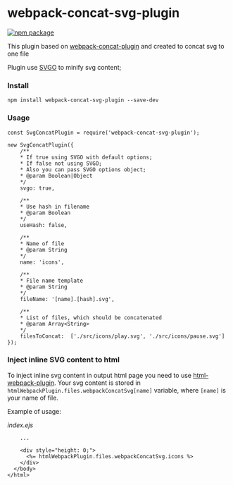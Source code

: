 # webpack-concat-svg-plugin
[![npm package](https://img.shields.io/npm/v/webpack-concat-svg-plugin.svg)](https://www.npmjs.org/package/webpack-concat-svg-plugin)


This plugin based on [webpack-concat-plugin](https://github.com/hxlniada/webpack-concat-plugin) and created to concat svg to one file

Plugin use [SVGO](https://github.com/svg/svgo) to minify svg content;

### Install
```
npm install webpack-concat-svg-plugin --save-dev
```

### Usage
```
const SvgConcatPlugin = require('webpack-concat-svg-plugin');

new SvgConcatPlugin({
    /**
    * If true using SVGO with default options;
    * If false not using SVGO;
    * Also you can pass SVGO options object;
    * @param Boolean|Object
    */
    svgo: true, 

    /**
    * Use hash in filename
    * @param Boolean
    */
    useHash: false,

    /**
    * Name of file
    * @param String
    */
    name: 'icons',

    /**
    * File name template 
    * @param String
    */
    fileName: '[name].[hash].svg',

    /**
    * List of files, which should be concatenated
    * @param Array<String>
    */
    filesToConcat:  ['./src/icons/play.svg', './src/icons/pause.svg']
});
```

### Inject inline SVG content to html
To inject inline svg content in output html page you need to use [html-webpack-plugin](https://github.com/jantimon/html-webpack-plugin).
Your svg content is stored in `htmlWebpackPlugin.files.webpackConcatSvg[name]` variable, where `[name]` is your name of file.

Example of usage:

*index.ejs*
```
    ...

    <div style="height: 0;">
      <%= htmlWebpackPlugin.files.webpackConcatSvg.icons %>
    </div>
  </body>
</html>
```